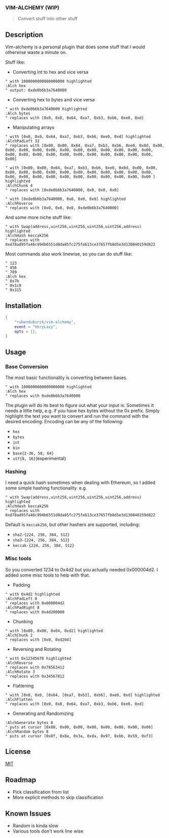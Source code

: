 
### VIM-ALCHEMY (WIP)

> Convert stuff into other stuff

## Description

Vim-alchemy is a personal plugin that does some stuff that I would otherwise waste a minute on.

Stuff like:

* Converting int to hex and vice versa
```vim
" with 1000000000000000000 highlighted
:Alch hex 
" output: 0xde0b6b3a7640000
```

* Converting hex to bytes and vice versa
```vim
" with 0xde0b6b3a7640000 highlighted
:Alch bytes 
" replaces with [0x0, 0x0, 0x64, 0xa7, 0xb3, 0xb6, 0xe0, 0xd]
```

* Manipulating arrays
```vim
" with [0x0, 0x0, 0x64, 0xa7, 0xb3, 0xb6, 0xe0, 0xd] highlighted
:AlchPadLeft 32 
" replaces with [0x00, 0x00, 0x64, 0xa7, 0xb3, 0xb6, 0xe0, 0x0d, 0x00, 0x00, 0x00, 0x00, 0x00, 0x00, 0x00, 0x00, 0x00, 0x00, 0x00, 0x00, 0x00, 0x00, 0x00, 0x00, 0x00, 0x00, 0x00, 0x00, 0x00, 0x00, 0x00, 0x00]
```

```vim
" with [0x00, 0x00, 0x64, 0xa7, 0xb3, 0xb6, 0xe0, 0x0d, 0x00, 0x00, 0x00, 0x00, 0x00, 0x00, 0x00, 0x00, 0x00, 0x00, 0x00, 0x00, 0x00, 0x00, 0x00, 0x00, 0x00, 0x00, 0x00, 0x00, 0x00, 0x00, 0x00, 0x00 ] highlighted
:AlchChunk 4 
" replaces with [0xde0b6b3a7640000, 0x0, 0x0, 0x0]
```

```vim
" with [0xde0b6b3a7640000, 0x0, 0x0, 0x0] highlighted
:AlchReverse 
" replaces with [0x0, 0x0, 0x0, 0xde0b6b3a7640000]
```

And some more niche stuff like:
```vim
" with Swap(address,uint256,uint256,uint256,uint256,address) highlighted
:AlchHash keccak256
" replaces with 0xd78ad95fa46c994b6551d0da85fc275fe613ce37657fb8d5e3d130840159d822
```

Most commands also work linewise, so you can do stuff like:
```vim
" 123
" 456
" 789
:Alch hex
" 0x7b
" 0x1c8
" 0x315
```

## Installation

```lua
{
    "rubenduburck/vim-alchemy",
    event = "VeryLazy",
    opts = {},
}
```

## Usage

### Base Conversion

The most basic functionality is converting between bases.
```vim
" with 1000000000000000000 highlighted
:Alch hex
" replaces with 0xde0b6b3a7640000
```

The plugin will do its best to figure out what your input is.
Sometimes it needs a little help, e.g. if you have hex bytes without the 0x prefix.
Simply highlight the text you want to convert and run the command with the desired encoding.
Encoding can be any of the following:
* ```hex```
* ```bytes```
* ```int```
* ```bin```
* ```base{2-36, 58, 64}```
* ```utf{8, 16}```(experimental)

### Hashing

I need a quick hash sometimes when dealing with Ethereum, so I added some simple hashing functionality.
e.g.
```vim
" with Swap(address,uint256,uint256,uint256,uint256,address) highlighted
:AlchHash keccak256
" replaces with 0xd78ad95fa46c994b6551d0da85fc275fe613ce37657fb8d5e3d130840159d822
```
Default is ```keccak256```, but other hashers are supported, including:
* ```sha2-{224, 256, 384, 512}```
* ```sha3-{224, 256, 384, 512}```
* ```keccak-{224, 256, 384, 512}```

### Misc tools

So you converted 1234 to 0x4d2 but you actually needed 0x000004d2.
I added some misc tools to help with that.

* Padding
```vim
" with 0x4d2 highlighted
:AlchPadLeft 8
" replaces with 0x000004d2
:AlchPadRight 8
" replaces with 0x4d200000
```

* Chunking
```vim
" with [0x00, 0x00, 0x04, 0xd2] highlighted
:AlchChunk 2
" replaces with [0x0, 0xd204]
```

* Reversing and Rotating
```vim
" with 0x12345678 highlighted
:AlchReverse
" replaces with 0x78563412
:AlchRotate 3
" replaces with 0x34567812
```

* Flattening
```vim
" with [0x0, 0x0, [0x64, [0xa7, 0xb3], 0xb6], 0xe0, 0xd] highlighted
:AlchFlatten 
" replaces with [0x0, 0x0, 0x64, 0xa7, 0xb3, 0xb6, 0xe0, 0xd]
```

* Generating and Randomizing
```vim
:AlchGenerate bytes 8
" puts at cursor [0x00, 0x00, 0x00, 0x00, 0x00, 0x00, 0x00, 0x00]
:AlchRandom bytes 8
" puts at cursor [0x8f, 0x8a, 0x3a, 0xda, 0x97, 0xbb, 0x59, 0xf3]
```


## License
[MIT](https://choosealicense.com/licenses/mit/)

## Roadmap
* Pick classification from list
* More explicit methods to skip classification

## Known Issues
* Random is kinda slow
* Various tools don't work line wise
